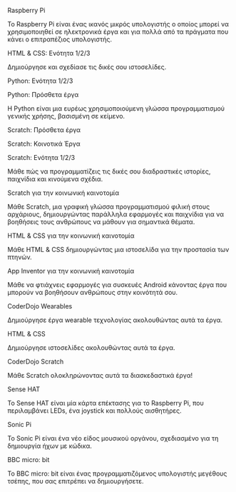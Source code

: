 Raspberry Pi

Το Raspberry Pi είναι ένας ικανός μικρός υπολογιστής ο οποίος μπορεί να χρησιμοποιηθεί σε ηλεκτρονικά έργα και για πολλά από τα πράγματα που κάνει ο επιτραπέζιος υπολογιστής.

HTML & CSS: Ενότητα 1/2/3

Δημιούργησε και σχεδίασε τις δικές σου ιστοσελίδες.

Python: Ενότητα 1/2/3

Python: Πρόσθετα έργα

Η Python είναι μια ευρέως χρησιμοποιούμενη γλώσσα προγραμματισμού γενικής χρήσης, βασισμένη σε κείμενο.

Scratch: Πρόσθετα έργα

Scratch: Κοινοτικά Έργα

Scratch: Ενότητα 1/2/3

Μάθε πώς να προγραμματίζεις τις δικές σου διαδραστικές ιστορίες, παιχνίδια και κινούμενα σχέδια.

Scratch για την κοινωνική καινοτομία

Μάθε Scratch, μια γραφική γλώσσα προγραμματισμού φιλική στους αρχάριους, δημιουργώντας παράλληλα εφαρμογές και παιχνίδια για να βοηθήσεις τους ανθρώπους να μάθουν για σημαντικά θέματα.

HTML & CSS για την κοινωνική καινοτομία

Μάθε HTML & CSS δημιουργώντας μια ιστοσελίδα για την προστασία των πτηνών.

App Inventor για την κοινωνική καινοτομία

Μάθε να φτιάχνεις εφαρμογές για συσκευές Android κάνοντας έργα που μπορούν να βοηθήσουν ανθρώπους στην κοινότητά σου.

CoderDojo Wearables

Δημιούργησε έργα wearable τεχνολογίας ακολουθώντας αυτά τα έργα.

HTML & CSS

Δημιούργησε ιστοσελίδες ακολουθώντας αυτά τα έργα.

CoderDojo Scratch

Μάθε Scratch ολοκληρώνοντας αυτά τα διασκεδαστικά έργα!

Sense HAT

Το Sense HAT είναι μία κάρτα επέκτασης για το Raspberry Pi, που περιλαμβάνει LEDs, ένα joystick και πολλούς αισθητήρες.

Sonic Pi

Το Sonic Pi είναι ένα νέο είδος μουσικού οργάνου, σχεδιασμένο για τη δημιουργία ήχων με κώδικα.

BBC micro: bit

Το BBC micro: bit είναι ένας προγραμματιζόμενος υπολογιστής μεγέθους τσέπης, που σας επιτρέπει να δημιουργήσετε.